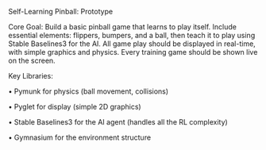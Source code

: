 Self-Learning Pinball: Prototype

Core Goal: Build a basic pinball game that learns to play itself. Include essential elements: flippers, bumpers, and a ball, then teach it to play using Stable Baselines3 for the AI. All game play should be displayed in real-time, with simple graphics and physics. Every training game should be shown live on the screen. 

Key Libraries:
• Pymunk for physics (ball movement, collisions)
• Pyglet for display (simple 2D graphics)
• Stable Baselines3 for the AI agent (handles all the RL complexity)
• Gymnasium for the environment structure

